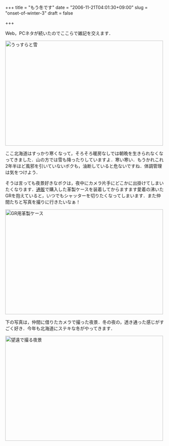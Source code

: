 +++
title = "もう冬です"
date = "2006-11-21T04:01:30+09:00"
slug = "onset-of-winter-3"
draft = false

+++

<p>Web，PCネタが続いたのでここらで雑記を交えます．</p>
<p><a href="http://www.flickr.com/photos/june29/299496419/" title="Photo Sharing"><img src="http://static.flickr.com/117/299496419_db553aa4af.jpg" width="500" height="333" alt="うっすらと雪" /></a></p>
<p>ここ北海道はすっかり寒くなって，そろそろ暖房なしでは朝晩を生きられなくなってきました．山の方では雪も降ったりしていますよ．寒い寒い．もうかれこれ2年半ほど風邪を引いていないボクも，油断していると危ないですね．体調管理は気をつけよう．</p>
<p>そうは言っても夜景好きなボクは，夜中にカメラ片手にどこかに出掛けてしまいたくなります．<a href="https://www.mapcamera.com/sho/search.php?MODE=M_VIEW&#038;ACT=A_DETAIL&#038;map_code=2222080001618&#038;class=01" target="_blank">通販</a>で購入した革製ケースを装着してからますます愛着の沸いたGRを抱えていると，いつでもシャッターを切りたくなってしまいます．また仲間たちと写真を撮りに行きたいなぁ！</p>
<p><a href="http://www.flickr.com/photos/june29/295960970/" title="Photo Sharing"><img src="http://static.flickr.com/100/295960970_670f3a04c2.jpg" width="500" height="333" alt="GR用革製ケース" /></a></p>
<p>下の写真は，仲間に借りたカメラで撮った夜景．冬の夜の，透き通った感じがすごく好き．今年も北海道にステキな冬がやってきます．</p>
<p><a href="http://www.flickr.com/photos/june29/298167472/" title="Photo Sharing"><img src="http://static.flickr.com/116/298167472_1d7a2d46a7.jpg" width="500" height="333" alt="望遠で撮る夜景" /></a></p>
